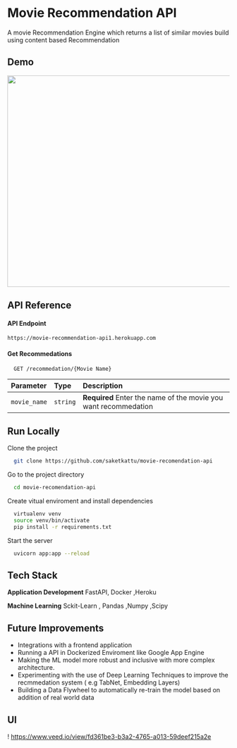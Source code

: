 # Movie Recommendation API 

A movie Recommendation Engine which returns a list of similar movies 
build using content based Recommendation 



## Demo


<img src="https://media.giphy.com/media/RxM6bTb58GH6V7Oju0/giphy.gif" width="724" height="480">




## API Reference
#### API Endpoint
```
https://movie-recommendation-api1.herokuapp.com
````
#### Get Recommedations

```
  GET /recommedation/{Movie Name}
```

| Parameter | Type     | Description                |
| :-------- | :------- | :------------------------- |
| `movie_name` | `string` | **Required** Enter the name of the movie you want recommedation |

## Run Locally

Clone the project

```bash
  git clone https://github.com/saketkattu/movie-recomendation-api
```

Go to the project directory

```bash
  cd movie-recomendation-api
```

Create vitual enviroment and install dependencies 

```bash
  virtualenv venv
  source venv/bin/activate
  pip install -r requirements.txt 
```

Start the server

```bash
  uvicorn app:app --reload
```

## Tech Stack

**Application Development** FastAPI, Docker ,Heroku 

**Machine Learning** Sckit-Learn , Pandas ,Numpy ,Scipy 


## Future Improvements 

- Integrations with a frontend application
- Running a API in Dockerized Enviroment like Google App Engine
- Making the ML model more robust and inclusive with more complex architecture.
- Experimenting with the use of Deep Learning Techniques to improve the recmmedation system ( e.g TabNet, Embedding Layers)
- Building a Data Flywheel to automatically re-train the model based on addition of real world data 

## UI 
 
 ! https://www.veed.io/view/fd361be3-b3a2-4765-a013-59deef215a2e



